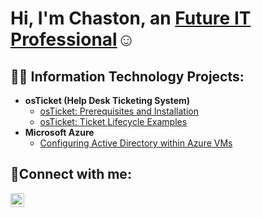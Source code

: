 <h1>Hi, I'm Chaston, an <a href="https://linkedin.com/in/">Future IT Professional</a>☺</h1>

<h2>👨‍💻 Information Technology Projects:</h2>

- <b>osTicket (Help Desk Ticketing System)</b>
  - [osTicket: Prerequisites and Installation](https://github.com/Chas101/osticket-ex-prereqs)
  - [osTicket: Ticket Lifecycle Examples](https://github.com/Chas101/TL-EX.git)
- <b>Microsoft Azure</b>
  - [Configuring Active Directory within Azure VMs](https://github.com/Chas101/AD-EX.git)

<h2>🤳Connect with me:</h2>

[<img align="left" alt="Josh | LinkedIn" width="22px" src="https://cdn.jsdelivr.net/npm/simple-icons@v3/icons/linkedin.svg" />][linkedin]


[linkedin]:https://www.linkedin.com/in/chaston-adger-8766522a3/ 
